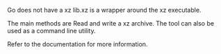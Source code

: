 Go does not have a xz lib.xz is a wrapper around the xz executable.

The main methods are Read and write a xz archive.
The tool can also be used as a command line utility.

Refer to the documentation for more information.


